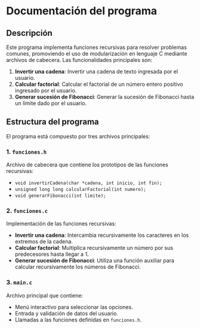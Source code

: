 # Documentación del programa

## Descripción
Este programa implementa funciones recursivas para resolver problemas comunes, promoviendo el uso de modularización en lenguaje C mediante archivos de cabecera. Las funcionalidades principales son:

1. **Invertir una cadena**: Invertir una cadena de texto ingresada por el usuario.
2. **Calcular factorial**: Calcular el factorial de un número entero positivo ingresado por el usuario.
3. **Generar sucesión de Fibonacci**: Generar la sucesión de Fibonacci hasta un límite dado por el usuario.

## Estructura del programa
El programa está compuesto por tres archivos principales:

### 1. `funciones.h`
Archivo de cabecera que contiene los prototipos de las funciones recursivas:
- `void invertirCadena(char *cadena, int inicio, int fin);`
- `unsigned long long calcularFactorial(int numero);`
- `void generarFibonacci(int limite);`

### 2. `funciones.c`
Implementación de las funciones recursivas:
- **Invertir una cadena**: Intercambia recursivamente los caracteres en los extremos de la cadena.
- **Calcular factorial**: Multiplica recursivamente un número por sus predecesores hasta llegar a 1.
- **Generar sucesión de Fibonacci**: Utiliza una función auxiliar para calcular recursivamente los números de Fibonacci.

### 3. `main.c`
Archivo principal que contiene:
- Menú interactivo para seleccionar las opciones.
- Entrada y validación de datos del usuario.
- Llamadas a las funciones definidas en `funciones.h`.
